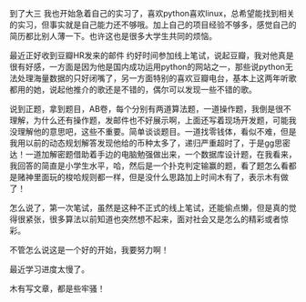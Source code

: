 <!--
.. title: 豆瓣线上笔试有感
.. slug: douban-1
.. date: 2013-04-07T10:15:15+08:00
.. tags:
.. link:
.. description:
.. type: text
-->

到了大三 我也开始急着自己的实习了，喜欢python喜欢linux，总希望能找到相关的实习，但事实就是自己能力还不够哦。加上自己的项目经验不够多，感觉自己的简历都比别人薄一下。也许这也是很多大学生共同的烦恼。

最近正好收到豆瓣HR发来的邮件 约好时间参加线上笔试，说起豆瓣，我对他真是很有好感，一方面是因为他是国内成功运用python的网站之一，那些说python无法处理海量数据的只好闭嘴了，另一方面特别的喜欢豆瓣电台，基本上这两年听歌都用的她，说起他推介的歌还是不错的，偶尔可以发现一些不错的歌。

说到正题，拿到题目，AB卷，每个分别有两道算法题，一道操作题，我倒是很不理解，为什么还有操作题，发邮件也不好展示啊，上面还写着现场开发题，可能我没理解他的意思吧，这些不重要。简单谈谈题目。一道找零钱体，看似不难，但是我用以前的动态规划解答发现他给的币种太多了，递归严重超时了，于是gg思密达！一道加解密题借助着手边的电脑勉强做出来，一个数据库设计题，在我看来，我回答的简直是小学生水平，哈，然后是一个扑克判定输赢的题，看了题怎么看都是赌神里面玩的梭哈规则都一样，但是没什么思路加上时间木有了，表示木有做了！

怎么说了，第一次笔试，虽然是这种不正式的线上笔试，还能偷点懒，但是真的觉得很紧张，很多算法以前知道也突然想不起来，面对社会又是怎么的精彩或者惊彩。

不管怎么说这是一个好的开始，我要努力啊！

最近学习进度太慢了。

木有写文章，都是些牢骚！